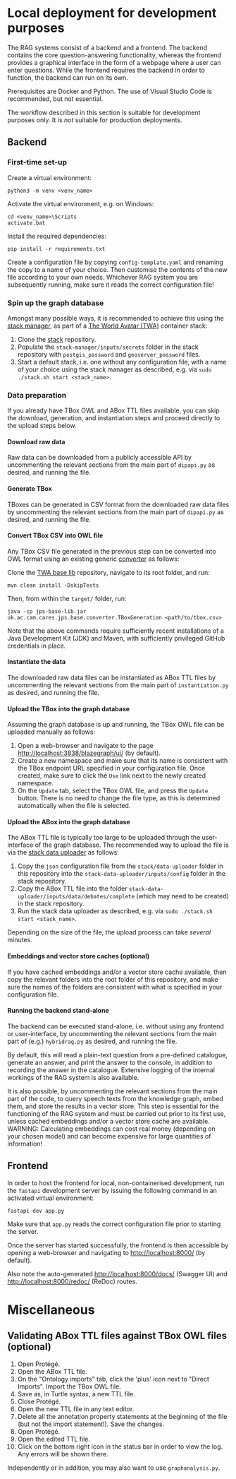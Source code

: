 # Local deployment for development purposes

The RAG systems consist of a backend and a frontend. The backend contains the core question-answering functionality, whereas the frontend provides a graphical interface in the form of a webpage where a user can enter questions. While the frontend requires the backend in order to function, the backend can run on its own.

Prerequisites are Docker and Python. The use of Visual Studio Code is recommended, but not essential.

The workflow described in this section is suitable for development purposes only. It is _not_ suitable for production deployments.

## Backend

### First-time set-up

Create a virtual environment:
```
python3 -m venv <venv_name>
```

Activate the virtual environment, e.g. on Windows:
```
cd <venv_name>\Scripts
activate.bat
```

Install the required dependencies:
```
pip install -r requirements.txt
```

Create a configuration file by copying `config-template.yaml` and renaming the copy to a name of your choice. Then customise the contents of the new file according to your own needs. Whichever RAG system you are subsequently running, make sure it reads the correct configuration file!

### Spin up the graph database

Amongst many possible ways, it is recommended to achieve this using the [stack manager](https://github.com/TheWorldAvatar/stack/tree/main/stack-manager), as part of a [The World Avatar (TWA)](https://theworldavatar.io/) container stack:

1) Clone the [stack](https://github.com/TheWorldAvatar/stack) repository.
2) Populate the `stack-manager/inputs/secrets` folder in the stack repository with `postgis_password` and `geoserver_password` files.
3) Start a default stack, i.e. one without any configuration file, with a name of your choice using the stack manager as described, e.g. via `sudo ./stack.sh start <stack_name>`.

### Data preparation

If you already have TBox OWL and ABox TTL files available, you can skip the download, generation, and instantiation steps and proceed directly to the upload steps below.

#### Download raw data

Raw data can be downloaded from a publicly accessible API by uncommenting the relevant sections from the main part of `dipapi.py` as desired, and running the file.

#### Generate TBox

TBoxes can be generated in CSV format from the downloaded raw data files by uncommenting the relevant sections from the main part of `dipapi.py` as desired, and running the file.

#### Convert TBox CSV into OWL file

Any TBox CSV file generated in the previous step can be converted into OWL format using an existing generic [converter](https://github.com/TheWorldAvatar/baselib/tree/main/src/main/java/uk/ac/cam/cares/jps/base/converter) as follows:

Clone the [TWA base lib](https://github.com/TheWorldAvatar/baselib) repository, navigate to its root folder, and run:
```
mvn clean install -DskipTests
```
Then, from within the `target/` folder, run:
```
java -cp jps-base-lib.jar uk.ac.cam.cares.jps.base.converter.TBoxGeneration <path/to/tbox.csv>
```
Note that the above commands require sufficiently recent installations of a Java Development Kit (JDK) and Maven, with sufficiently privileged GitHub credentials in place.

#### Instantiate the data

The downloaded raw data files can be instantiated as ABox TTL files by uncommenting the relevant sections from the main part of `instantiation.py` as desired, and running the file.

#### Upload the TBox into the graph database

Assuming the graph database is up and running, the TBox OWL file can be uploaded manually as follows:

1) Open a web-browser and navigate to the page [http://localhost:3838/blazegraph/ui/](http://localhost:3838/blazegraph/ui/) (by default).
2) Create a new namespace and make sure that its name is consistent with the TBox endpoint URL specified in your configuration file. Once created, make sure to click the `Use` link next to the newly created namespace.
3) On the `Update` tab, select the TBox OWL file, and press the `Update` button. There is no need to change the file type, as this is determined automatically when the file is selected.

#### Upload the ABox into the graph database

The ABox TTL file is typically too large to be uploaded through the user-interface of the graph database. The recommended way to upload the file is via the [stack data uploader](https://github.com/TheWorldAvatar/stack/tree/main/stack-data-uploader) as follows:

1) Copy the `json` configuration file from the `stack/data-uploader` folder in this repository into the `stack-data-uploader/inputs/config` folder in the stack repository.
2) Copy the ABox TTL file into the folder `stack-data-uploader/inputs/data/debates/complete` (which may need to be created) in the stack repository.
3) Run the stack data uploader as described, e.g. via `sudo ./stack.sh start <stack_name>`.

Depending on the size of the file, the upload process can take _several_ minutes.

#### Embeddings and vector store caches (optional)

If you have cached embeddings and/or a vector store cache available, then copy the relevant folders into the root folder of this repository, and make sure the names of the folders are consistent with what is specified in your configuration file.

#### Running the backend stand-alone

The backend can be executed stand-alone, i.e. without using any frontend or user-interface, by uncommenting the relevant sections from the main part of (e.g.) `hybridrag.py` as desired, and running the file.

By default, this will read a plain-text question from a pre-defined catalogue, generate an answer, and print the answer to the console, in addition to recording the answer in the catalogue. Extensive logging of the internal workings of the RAG system is also available.

It is also possible, by uncommenting the relevant sections from the main part of the code, to query speech texts from the knowledge graph, embed them, and store the results in a vector store. This step is essential for the functioning of the RAG system and must be carried out prior to its first use, unless cached embeddings and/or a vector store cache are available. WARNING: Calculating embeddings can cost real money (depending on your chosen model) and can become expensive for large quantities of information!

## Frontend

In order to host the frontend for local, non-containerised development, run the `fastapi` development server by issuing the following command in an activated virtual environment:
```
fastapi dev app.py
```
Make sure that `app.py` reads the correct configuration file prior to starting the server.

Once the server has started successfully, the frontend is then accessible by opening a web-browser and navigating to [http://localhost:8000/](http://localhost:8000/) (by default).

Also note the auto-generated [http://localhost:8000/docs/](http://localhost:8000/docs/) (Swagger UI) and [http://localhost:8000/redoc/](http://localhost:8000/redoc/) (ReDoc) routes.

# Miscellaneous

## Validating ABox TTL files against TBox OWL files (optional)

1) Open Protégé.
2) Open the ABox TTL file.
3) On the "Ontology imports" tab, click the 'plus' icon next to "Direct Imports". Import the TBox OWL file.
4) Save as, in Turtle syntax, a new TTL file.
5) Close Protégé.
6) Open the new TTL file in any text editor.
7) Delete all the annotation property statements at the beginning of the file (but not the import statement!). Save the changes.
8) Open Protégé.
9) Open the edited TTL file.
10) Click on the bottom right icon in the status bar in order to view the log. Any errors will be shown there.

Independently or in addition, you may also want to use `graphanalysis.py`.
